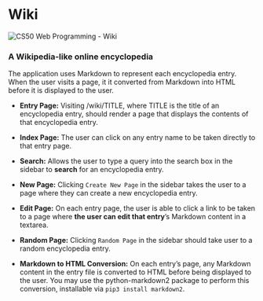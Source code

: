 # Wiki

![CS50 Web Programming - Wiki](https://user-images.githubusercontent.com/83538534/147208298-f5cddfc0-0418-4631-a951-bbaacbf629c4.gif)

### A Wikipedia-like online encyclopedia

The application uses Markdown to represent each encyclopedia entry. When the user visits a page, it it converted from Markdown into HTML before it is displayed to the user.

- **Entry Page:** Visiting /wiki/TITLE, where TITLE is the title of an encyclopedia entry, should render a page that displays the contents of that encyclopedia entry.

- **Index Page:** The user can click on any entry name to be taken directly to that entry page.

- **Search:** Allows the user to type a query into the search box in the sidebar to **search** for an encyclopedia entry.

- **New Page:** Clicking `Create New Page` in the sidebar takes the user to a page where they can create a new encyclopedia entry.

- **Edit Page:** On each entry page, the user is able to click a link to be taken to a page where **the user can edit that entry**’s Markdown content in a textarea.

- **Random Page:** Clicking `Random Page` in the sidebar should take user to a random encyclopedia entry.

- **Markdown to HTML Conversion:** On each entry’s page, any Markdown content in the entry file is converted to HTML before being displayed to the user. You may use the python-markdown2 package to perform this conversion, installable via `pip3 install markdown2`.
